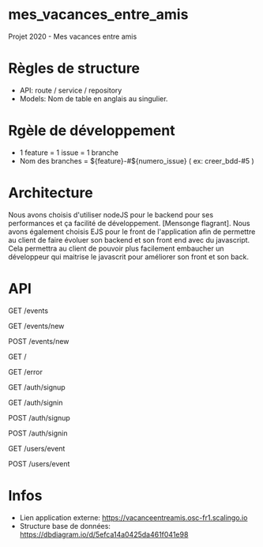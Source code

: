 # mes_vacances_entre_amis
Projet 2020 - Mes vacances entre amis

# Règles de structure

- API: route / service / repository
- Models: Nom de table en anglais au singulier.

# Rgèle de développement

- 1 feature = 1 issue = 1 branche
- Nom des branches = ${feature}-#${numero_issue} ( ex: creer_bdd-#5 )

# Architecture
Nous avons choisis d'utiliser nodeJS pour le backend pour ses performances et ça facilité de développement. [Mensonge flagrant].
Nous avons également choisis EJS pour le front de l'application afin de permettre au client de faire évoluer son backend et son front end avec du javascript. Cela permettra au client de pouvoir plus facilement embaucher un développeur qui maitrise le javascrit pour améliorer son front et son back.

# API

GET /events

GET /events/new 

POST /events/new 

GET /

GET /error

GET /auth/signup

GET /auth/signin

POST /auth/signup

POST /auth/signin

GET /users/event

POST /users/event

# Infos

- Lien application externe: https://vacanceentreamis.osc-fr1.scalingo.io
- Structure base de données: https://dbdiagram.io/d/5efca14a0425da461f041e98
